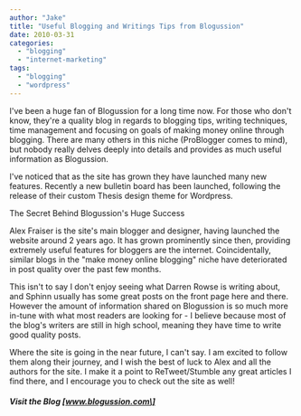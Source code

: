 ```yaml
---
author: "Jake"
title: "Useful Blogging and Writings Tips from Blogussion"
date: 2010-03-31
categories: 
  - "blogging"
  - "internet-marketing"
tags: 
  - "blogging"
  - "wordpress"
---
```


I've been a huge fan of Blogussion for a long time now. For those who don't know, they're a quality blog in regards to blogging tips, writing techniques, time management and focusing on goals of making money online through blogging. There are many others in this niche (ProBlogger comes to mind), but nobody really delves deeply into details and provides as much useful information as Blogussion.

<!--more-->

I've noticed that as the site has grown they have launched many new features. Recently a new bulletin board has been launched, following the release of their custom Thesis design theme for Wordpress.

The Secret Behind Blogussion's Huge Success

Alex Fraiser is the site's main blogger and designer, having launched the website around 2 years ago. It has grown prominently since then, providing extremely useful features for bloggers are the internet. Coincidentally, similar blogs in the "make money online blogging" niche have deteriorated in post quality over the past few months.

This isn't to say I don't enjoy seeing what Darren Rowse is writing about, and Sphinn usually has some great posts on the front page here and there. However the amount of information shared on Blogussion is so much more in-tune with what most readers are looking for - I believe because most of the blog's writers are still in high school, meaning they have time to write good quality posts.

Where the site is going in the near future, I can't say. I am excited to follow them along their journey, and I wish the best of luck to Alex and all the authors for the site. I make it a point to ReTweet/Stumble any great articles I find there, and I encourage you to check out the site as well!

##### Visit the Blog \[www.blogussion.com\]
